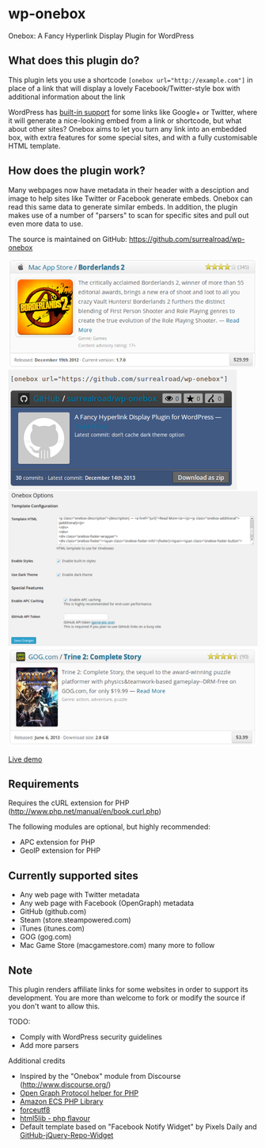 wp-onebox
==

Onebox: A Fancy Hyperlink Display Plugin for WordPress

What does this plugin do?
--
This plugin lets you use a shortcode `[onebox url="http://example.com"]` in place of a link that will display a lovely Facebook/Twitter-style box with additional information about the link

WordPress has [built-in support](http://en.support.wordpress.com/twitter/twitter-embeds/) for some links like Google+ or Twitter, where it will generate a nice-looking embed from a link or shortcode, but what about other sites? Onebox aims to let you turn any link into an embedded box, with extra features for some special sites, and with a fully customisable HTML template.

How does the plugin work?
--
Many webpages now have metadata in their header with a desciption and image to help sites like Twitter or Facebook generate embeds. Onebox can read this same data to generate similar embeds. In addition, the plugin makes use of a number of "parsers" to scan for specific sites and pull out even more data to use.

The source is maintained on GitHub: https://github.com/surrealroad/wp-onebox

![Example Onebox for itunes.com using default style](screenshot-1.png)
![Example Onebox for github.com using dark style](screenshot-2.png)
![Plugin admin options screen](screenshot-3.png)
![Example Onebox for gog.com](screenshot-4.png)

[Live demo](http://blog.surrealroad.com/archives/2013/introducing-onebox-for-wordpress/)

Requirements
--
Requires the cURL extension for PHP (http://www.php.net/manual/en/book.curl.php)

The following modules are optional, but highly recommended:
* APC extension for PHP
* GeoIP extension for PHP

Currently supported sites
--
* Any web page with Twitter metadata
* Any web page with Facebook (OpenGraph) metadata
* GitHub (github.com)
* Steam (store.steampowered.com)
* iTunes (itunes.com)
* GOG (gog.com)
* Mac Game Store (macgamestore.com)
many more to follow

Note
--
This plugin renders affiliate links for some websites in order to support its development. You are more than welcome to fork or modify the source if you don't want to allow this.


TODO:
* Comply with WordPress security guidelines
* Add more parsers

Additional credits
* Inspired by the "Onebox" module from Discourse (http://www.discourse.org/)
* [Open Graph Protocol helper for PHP](https://github.com/scottmac/opengraph)
* [Amazon ECS PHP Library](https://github.com/Exeu/Amazon-ECS-PHP-Library)
* [forceutf8](https://github.com/neitanod/forceutf8)
* [html5lib - php flavour](https://github.com/html5lib/html5lib-php)
* Default template based on "Facebook Notify Widget" by Pixels Daily and [GitHub-jQuery-Repo-Widget](https://github.com/JoelSutherland/GitHub-jQuery-Repo-Widget)
